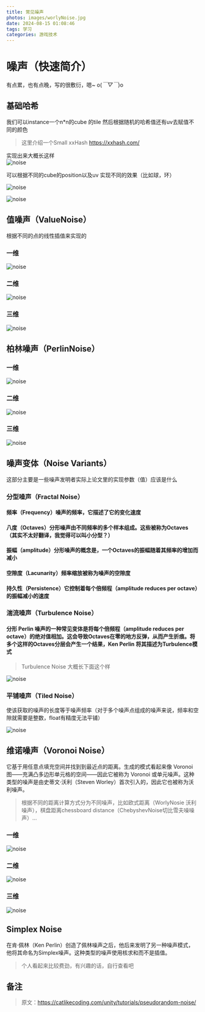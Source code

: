 ```yaml
---
title: 常见噪声
photos: images/worlyNoise.jpg
date: 2024-08-15 01:08:46
tags: 学习
categories: 游戏技术
---
```


# 噪声（快速简介）

有点累，也有点晚，写的很敷衍，嗯~ o(*￣▽￣*)o

## 基础哈希

我们可以instance一个n*n的cube 的tile 然后根据随机的哈希值还有uv去赋值不同的颜色

> 这里介绍一个Small xxHash https://xxhash.com/

实现出来大概长这样  
![noise](images/seed-1.png "noise")  

可以根据不同的cube的position以及uv 实现不同的效果（比如球，环）

![noise](images/uv-sphere.png "noise")  

![noise](images/torus.png "noise")  

## 值噪声（ValueNoise）

根据不同的点的线性插值来实现的

### 一维

![noise](images/1d-hash-interpolated.png "noise")  

### 二维

![noise](images/2d-interpolated.png "noise")  

### 三维

![noise](images/sphere-3d.png "noise")  

## 柏林噪声（PerlinNoise）

### 一维

![noise](images/1d-mix.png "noise")  

### 二维

![noise](images/2d-normalized-top.png "noise")  

### 三维

![noise](images/3d-sphere.png "noise")  

## 噪声变体（Noise Variants）

这部分主要是一些噪声发明者实际上论文里的实现参数（值）应该是什么

### 分型噪声（Fractal Noise）

#### 频率（Frequency）噪声的频率，它描述了它的变化速度
#### 八度（Octaves）分形噪声由不同频率的多个样本组成。这些被称为Octaves（其实不太好翻译，我觉得可以叫小分型？）
#### 振幅（amplitude）分形噪声的概念是，一个Octaves的振幅随着其频率的增加而减小
#### 空隙度（Lacunarity）频率缩放被称为噪声的空隙度
#### 持久性（Persistence）它控制着每个倍频程（amplitude reduces per octave）的振幅减小的速度

### 湍流噪声（Turbulence Noise）

#### 分形 Perlin 噪声的一种常见变体是将每个倍频程（amplitude reduces per octave）的绝对值相加。这会导致Octaves在零的地方反弹，从而产生折痕。将多个这样的Octaves分层会产生一个结果，Ken Perlin 将其描述为Turbulence模式

> Turbulence Noise 大概长下面这个样

![noise](images/perlin_turlin.png "noise")  


### 平铺噪声（Tiled Noise）

使该获取的噪声的长度等于噪声频率（对于多个噪声点组成的噪声来说，频率和空隙就需要是整数，float有精度无法平铺）

![noise](images/tiling-correct-1-octave.png "noise")

## 维诺噪声（Voronoi Noise）

它基于用任意点填充空间并找到到最近点的距离。生成的模式看起来像 Voronoi 图——充满凸多边形单元格的空间——因此它被称为 Voronoi 或单元噪声。这种类型的噪声是由史蒂文·沃利（Steven Worley）首次引入的，因此它也被称为沃利噪声。

> 根据不同的距离计算方式分为不同噪声，比如欧式距离（WorlyNosie 沃利噪声），棋盘距离chessboard distance（ChebyshevNoise切比雪夫噪噪声）...

### 一维

![noise](images/1d-voronoi.png "noise")  


### 二维

![noise](images/2d-voronoi.png "noise")  

### 三维

![noise](images/3d-voronoi.png "noise")  

## Simplex Noise

在肯·佩林（Ken Perlin）创造了佩林噪声之后，他后来发明了另一种噪声模式，他将其命名为Simplex噪声。这种类型的噪声使用核求和而不是插值。

> 个人看起来比较费劲，有兴趣的话，自行查看吧


## 备注
>原文：https://catlikecoding.com/unity/tutorials/pseudorandom-noise/
